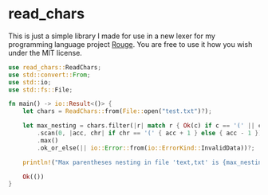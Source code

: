# read_chars

This is just a simple library I made for use in a new lexer for my programming language project [Rouge](https://github.com/AshtonSnapp/rouge). You are free to use it how you wish under the MIT license.

```rust
use read_chars::ReadChars;
use std::convert::From;
use std::io;
use std::fs::File;

fn main() -> io::Result<()> {
	let chars = ReadChars::from(File::open("test.txt")?);

	let max_nesting = chars.filter(|r| match r { Ok(c) if c == '(' || c == ')' => Some(c), _ => None })
		.scan(0, |acc, chr| if chr == '(' { acc + 1 } else { acc - 1 })
		.max()
		.ok_or_else(|| io::Error::from(io::ErrorKind::InvalidData))?;

	println!("Max parentheses nesting in file 'text,txt' is {max_nesting}.");

	Ok(())
}
```